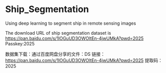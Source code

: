# Ship_Segmentation
Using deep learning to segment ship in remote sensing images

The download URL of ship segmentation dataset is https://pan.baidu.com/s/1lOGuUD3OWOltEn-4jwUMkA?pwd=2025 
Passkey:2025 

数据集下载：通过百度网盘分享的文件：DS
链接：https://pan.baidu.com/s/1lOGuUD3OWOltEn-4jwUMkA?pwd=2025 
提取码：2025 

